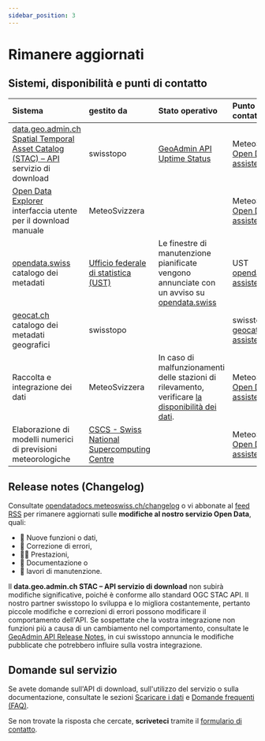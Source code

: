 ```yaml
---
sidebar_position: 3
---
```


# Rimanere aggiornati

## Sistemi, disponibilità e punti di contatto

| Sistema | gestito da | Stato operativo | Punto di contatto |
|:-------|:------------|:-------------------|:--------------|
| [data.geo.admin.ch Spatial Temporal Asset Catalog (STAC) – API](https://www.geo.admin.ch/it/interfaccia-rest-stac-api) servizio di download | swisstopo | [GeoAdmin API Uptime Status](https://api3.geo.admin.ch/api/status.html) | MeteoSvizzera [Open Data assistenza](https://www.meteosvizzera.admin.ch/chi-siamo/contatto/formulario-di-contatto.html) |
| [Open Data Explorer](https://www.meteosvizzera.admin.ch/servizi-e-pubblicazioni/applicazioni/ext/scaricare-dati-senza-sapere-programmare.html#lang=it&mdt=normal&pgid=&sid=&col=&di=&tr=&hdr=) interfaccia utente per il download manuale | MeteoSvizzera |     | MeteoSvizzera [Open Data assistenza](https://www.meteosvizzera.admin.ch/chi-siamo/contatto/formulario-di-contatto.html) |
| [opendata.swiss](https://opendata.swiss/it/organization/bundesamt-fur-meteorologie-und-klimatologie-meteoschweiz?q=&sort=max%28issued%2C+modified%29+desc) catalogo dei metadati | [Ufficio federale di statistica (UST)](https://www.bfs.admin.ch/bfs/it/home.html) | Le finestre di manutenzione pianificate vengono annunciate con un avviso su [opendata.swiss](https://opendata.swiss) | UST [opendata.swiss assistenza](https://opendata.swiss/it/contact) | 
| [geocat.ch](https://www.geocat.ch/datahub/organization/Ufficio%20federale%20di%20meteorologia%20e%20climatologia%20MeteoSvizzera) catalogo dei metadati geografici | swisstopo | | swisstopo [geocat.ch assistenza](https://info.geocat.ch/it/contatto) |
| Raccolta e integrazione dei dati | MeteoSvizzera | In caso di malfunzionamenti delle stazioni di rilevamento, verificare [la disponibilità dei dati](https://www.meteosvizzera.admin.ch/servizi-e-pubblicazioni/applicazioni/disponibilita-dei-dati.html). | MeteoSvizzera [Open Data assistenza](https://www.meteosvizzera.admin.ch/chi-siamo/contatto/formulario-di-contatto.html) |
| Elaborazione di modelli numerici di previsioni meteorologiche | [CSCS - Swiss National Supercomputing Centre](https://www.cscs.ch/services/contractual-partners) |    | MeteoSvizzera [Open Data assistenza](https://www.meteosvizzera.admin.ch/chi-siamo/contatto/formulario-di-contatto.html) |


## Release notes (Changelog)

Consultate [opendatadocs.meteoswiss.ch/changelog](https://opendatadocs.meteoswiss.ch/changelog) o vi abbonate al [feed RSS](https://opendatadocs.meteoswiss.ch/changelog/rss.xml) per rimanere aggiornati sulle **modifiche al nostro servizio Open Data**, quali:
- 🚀 Nuove funzioni o dati,
- 🐛 Correzione di errori,
- 🏃‍♀️ Prestazioni,
- 📝 Documentazione o
- 🔧 lavori di manutenzione.

Il **data.geo.admin.ch STAC – API servizio di download** non subirà modifiche significative, poiché è conforme allo standard OGC STAC API. Il nostro partner swisstopo lo sviluppa e lo migliora costantemente, pertanto piccole modifiche e correzioni di errori possono modificare il comportamento dell'API. Se sospettate che la vostra integrazione non funzioni più a causa di un cambiamento nel comportamento, consultate le [GeoAdmin API Release Notes](https://api3.geo.admin.ch/releasenotes/index.html), in cui swisstopo annuncia le modifiche pubblicate che potrebbero influire sulla vostra integrazione.


## Domande sul servizio

Se avete domande sull'API di download, sull'utilizzo del servizio o sulla documentazione, consultate le sezioni [Scaricare i dati](/general/download) e [Domande frequenti (FAQ)](/general/faq).

Se non trovate la risposta che cercate, **scriveteci** tramite il [formulario di contatto](https://www.meteosvizzera.admin.ch/chi-siamo/contatto/formulario-di-contatto.html).
